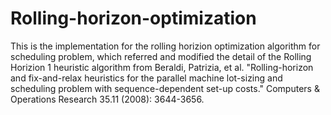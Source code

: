 # Rolling-horizon-optimization
This is the implementation for the rolling horizion optimization algorithm for scheduling problem, which referred and modified the detail of the Rolling Horizion 1 heuristic algorithm from Beraldi, Patrizia, et al. "Rolling-horizon and fix-and-relax heuristics for the parallel machine lot-sizing and scheduling problem with sequence-dependent set-up costs." Computers & Operations Research 35.11 (2008): 3644-3656.
